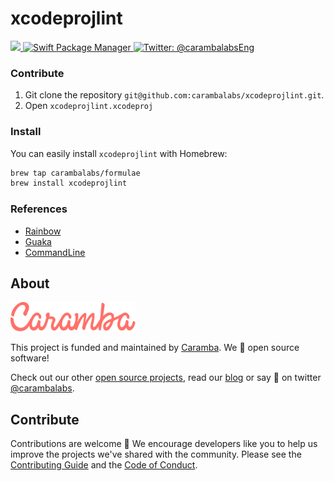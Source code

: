 # xcodeprojlint

<a href="https://travis-ci.org/carambalabs/xcodeprojlint">
    <img src="https://travis-ci.org/carambalabs/xcodeprojlint.svg?branch=master">
</a>
<a href="https://swift.org/package-manager">
    <img src="https://img.shields.io/badge/spm-compatible-brightgreen.svg?style=flat" alt="Swift Package Manager" />
</a>
<a href="https://twitter.com/carambalabsEng">
    <img src="https://img.shields.io/badge/contact-@carambalabsEng-blue.svg?style=flat" alt="Twitter: @carambalabsEng" />
</a>

### Contribute

1. Git clone the repository `git@github.com:carambalabs/xcodeprojlint.git`.
2. Open `xcodeprojlint.xcodeproj`

### Install

You can easily install `xcodeprojlint` with Homebrew:

```bash
brew tap carambalabs/formulae
brew install xcodeprojlint
```

### References

- [Rainbow](https://github.com/onevcat/Rainbow)
- [Guaka](https://github.com/oarrabi/Guaka)
- [CommandLine](https://github.com/jatoben/CommandLine)

## About

<img src="https://github.com/carambalabs/Foundation/blob/master/ASSETS/logo-salmon.png?raw=true" width="200" />

This project is funded and maintained by [Caramba](http://caramba.io). We 💛 open source software!

Check out our other [open source projects](https://github.com/carambalabs/), read our [blog](http://blog.caramba.io) or say :wave: on twitter [@carambalabs](http://twitter.com/carambalabs).

## Contribute

Contributions are welcome :metal: We encourage developers like you to help us improve the projects we've shared with the community. Please see the [Contributing Guide](https://github.com/carambalabs/Foundation/blob/master/CONTRIBUTING.md) and the [Code of Conduct](https://github.com/carambalabs/Foundation/blob/master/CONDUCT.md).
